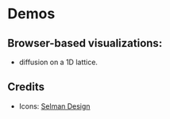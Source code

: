 # Demos
## Browser-based visualizations:
  * diffusion on a 1D lattice.

## Credits
* Icons: [Selman Design](https://selman.nyc/)
